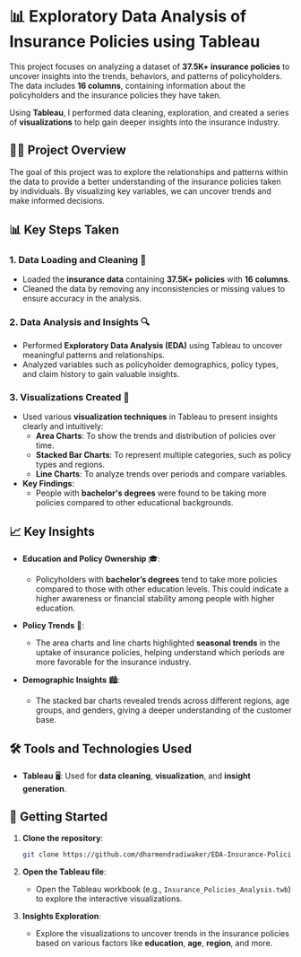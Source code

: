 # 📊 Exploratory Data Analysis of Insurance Policies using Tableau

This project focuses on analyzing a dataset of **37.5K+ insurance policies** to uncover insights into the trends, behaviors, and patterns of policyholders. The data includes **16 columns**, containing information about the policyholders and the insurance policies they have taken.

Using **Tableau**, I performed data cleaning, exploration, and created a series of **visualizations** to help gain deeper insights into the insurance industry.

## 🧑‍💼 Project Overview

The goal of this project was to explore the relationships and patterns within the data to provide a better understanding of the insurance policies taken by individuals. By visualizing key variables, we can uncover trends and make informed decisions.

## 📊 Key Steps Taken

### 1. **Data Loading and Cleaning** 🧹
   - Loaded the **insurance data** containing **37.5K+ policies** with **16 columns**.
   - Cleaned the data by removing any inconsistencies or missing values to ensure accuracy in the analysis.

### 2. **Data Analysis and Insights** 🔍
   - Performed **Exploratory Data Analysis (EDA)** using Tableau to uncover meaningful patterns and relationships.
   - Analyzed variables such as policyholder demographics, policy types, and claim history to gain valuable insights.

### 3. **Visualizations Created** 🎨
   - Used various **visualization techniques** in Tableau to present insights clearly and intuitively:
     - **Area Charts**: To show the trends and distribution of policies over time.
     - **Stacked Bar Charts**: To represent multiple categories, such as policy types and regions.
     - **Line Charts**: To analyze trends over periods and compare variables.
   - **Key Findings**:
     - People with **bachelor's degrees** were found to be taking more policies compared to other educational backgrounds.

## 📈 Key Insights

- **Education and Policy Ownership** 🎓: 
   - Policyholders with **bachelor’s degrees** tend to take more policies compared to those with other education levels. This could indicate a higher awareness or financial stability among people with higher education.

- **Policy Trends** 📅: 
   - The area charts and line charts highlighted **seasonal trends** in the uptake of insurance policies, helping understand which periods are more favorable for the insurance industry.

- **Demographic Insights** 🏙️:
   - The stacked bar charts revealed trends across different regions, age groups, and genders, giving a deeper understanding of the customer base.

## 🛠️ Tools and Technologies Used

- **Tableau** 🖥️: Used for **data cleaning**, **visualization**, and **insight generation**.

## 🚀 Getting Started

1. **Clone the repository**:
   ```bash
   git clone https://github.com/dharmendradiwaker/EDA-Insurance-Policies-By-Tableau.git
   ```

2. **Open the Tableau file**:
   - Open the Tableau workbook (e.g., `Insurance_Policies_Analysis.twb`) to explore the interactive visualizations.

3. **Insights Exploration**:
   - Explore the visualizations to uncover trends in the insurance policies based on various factors like **education**, **age**, **region**, and more.
